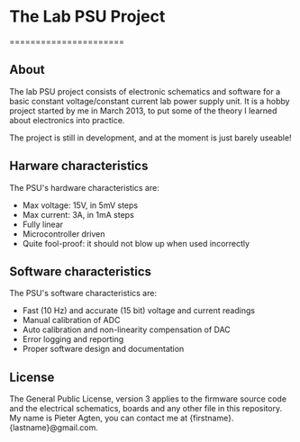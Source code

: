 # The Lab PSU Project
======================


## About
The lab PSU project consists of electronic schematics and software for a basic constant voltage/constant current lab power supply unit. It is a hobby project started by me in March 2013, to put some of the theory I learned about electronics into practice.

The project is still in development, and at the moment is just barely useable!

## Harware characteristics
The PSU's hardware characteristics are:
* Max voltage: 15V, in 5mV steps
* Max current: 3A, in 1mA steps
* Fully linear
* Microcontroller driven
* Quite fool-proof: it should not blow up when used incorrectly


## Software characteristics
The PSU's software characteristics are:
* Fast (10 Hz) and accurate (15 bit) voltage and current readings
* Manual calibration of ADC
* Auto calibration and non-linearity compensation of DAC
* Error logging and reporting
* Proper software design and documentation


## License
The General Public License, version 3 applies to the firmware source code and the electrical schematics, boards and any other file in this repository. My name is Pieter Agten, you can contact me at {firstname}.{lastname}@gmail.com.

